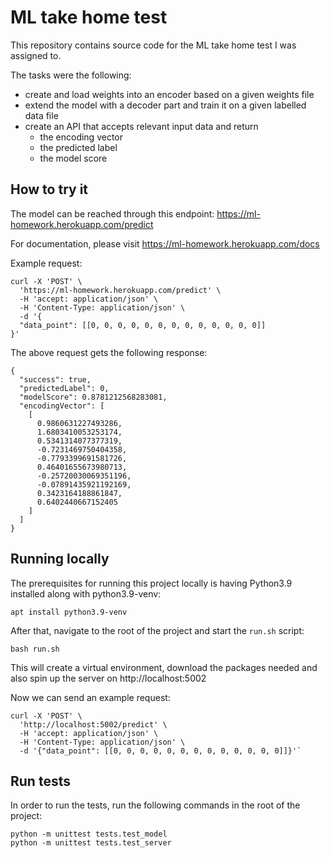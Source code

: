 # ML take home test
This repository contains source code for the ML take home test I was assigned to.

The tasks were the following:
* create and load weights into an encoder based on a given weights file
* extend the model with a decoder part and train it on a given labelled data file
* create an API that accepts relevant input data and return
    * the encoding vector
    * the predicted label
    * the model score
    
## How to try it
The model can be reached through this endpoint: https://ml-homework.herokuapp.com/predict

For documentation, please visit https://ml-homework.herokuapp.com/docs

Example request:
```
curl -X 'POST' \
  'https://ml-homework.herokuapp.com/predict' \
  -H 'accept: application/json' \
  -H 'Content-Type: application/json' \
  -d '{
  "data_point": [[0, 0, 0, 0, 0, 0, 0, 0, 0, 0, 0, 0, 0]]
}'
```
The above request gets the following response:
```
{
  "success": true,
  "predictedLabel": 0,
  "modelScore": 0.8781212568283081,
  "encodingVector": [
    [
      0.9860631227493286,
      1.6803410053253174,
      0.5341314077377319,
      -0.7231469750404358,
      -0.7793399691581726,
      0.46401655673980713,
      -0.25720030069351196,
      -0.07891435921192169,
      0.3423164188861847,
      0.6402440667152405
    ]
  ]
}
```

## Running locally
The prerequisites for running this project locally is having Python3.9 installed along with python3.9-venv:
```
apt install python3.9-venv
```
After that, navigate to the root of the project and start the `run.sh` script:
```
bash run.sh
```
This will create a virtual environment, download the packages needed and also spin up the server on http://localhost:5002

Now we can send an example request:
```
curl -X 'POST' \
  'http://localhost:5002/predict' \
  -H 'accept: application/json' \
  -H 'Content-Type: application/json' \
  -d '{"data_point": [[0, 0, 0, 0, 0, 0, 0, 0, 0, 0, 0, 0, 0]]}'`
```

## Run tests
In order to run the tests, run the following commands in the root of the project:
```
python -m unittest tests.test_model
python -m unittest tests.test_server
```
